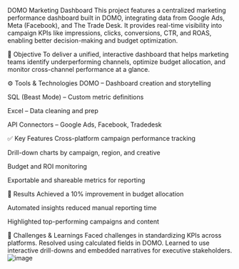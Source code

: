  DOMO Marketing Dashboard
This project features a centralized marketing performance dashboard built in DOMO, integrating data from Google Ads, Meta (Facebook), and The Trade Desk. It provides real-time visibility into campaign KPIs like impressions, clicks, conversions, CTR, and ROAS, enabling better decision-making and budget optimization.

🎯 Objective
To deliver a unified, interactive dashboard that helps marketing teams identify underperforming channels, optimize budget allocation, and monitor cross-channel performance at a glance.

⚙️ Tools & Technologies
DOMO – Dashboard creation and storytelling

SQL (Beast Mode) – Custom metric definitions

Excel – Data cleaning and prep

API Connectors – Google Ads, Facebook, Tradedesk

✅ Key Features
Cross-platform campaign performance tracking

Drill-down charts by campaign, region, and creative

Budget and ROI monitoring

Exportable and shareable metrics for reporting

📌 Results
Achieved a 10% improvement in budget allocation

Automated insights reduced manual reporting time

Highlighted top-performing campaigns and content

🧠 Challenges & Learnings
Faced challenges in standardizing KPIs across platforms. Resolved using calculated fields in DOMO. Learned to use interactive drill-downs and embedded narratives for executive stakeholders.
![image](https://github.com/user-attachments/assets/87a41634-8768-40e8-b3f4-f5d651c8b1a4)

